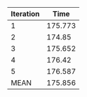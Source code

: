 | Iteration | Time |
| ---- | ---- |
| 1 | 175.773 |
| 2 | 174.85 |
| 3 | 175.652 |
| 4 | 176.42 |
| 5 | 176.587 |
| MEAN | 175.856 |
